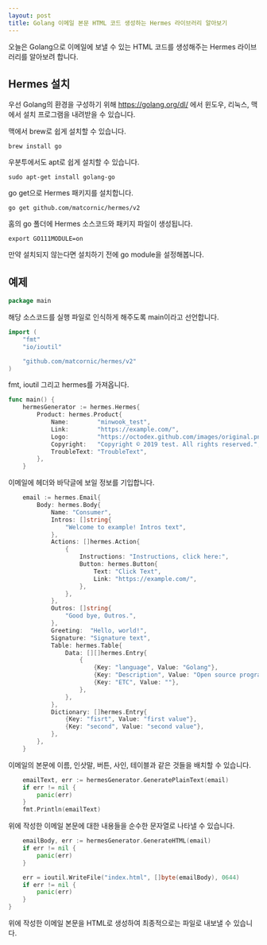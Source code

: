 ```yaml
---
layout: post
title: Golang 이메일 본문 HTML 코드 생성하는 Hermes 라이브러리 알아보기
---
```


오늘은 Golang으로 이메일에 보낼 수 있는 HTML 코드를 생성해주는 Hermes 라이브러리를 알아보려 합니다.

## Hermes 설치

우선 Golang의 환경을 구성하기 위해 https://golang.org/dl/ 에서 윈도우, 리눅스, 맥에서 설치 프로그램을 내려받을 수 있습니다.

맥에서 brew로 쉽게 설치할 수 있습니다.

```
brew install go
```

우분투에서도 apt로 쉽게 설치할 수 있습니다.

```
sudo apt-get install golang-go
```

go get으로 Hermes 패키지를 설치합니다.

```
go get github.com/matcornic/hermes/v2 
```

홈의 go 폴더에 Hermes 소스코드와 패키지 파일이 생성됩니다.

```
export GO111MODULE=on
```

만약 설치되지 않는다면 설치하기 전에 go module을 설정해봅니다.

## 예제

```go
package main
```

해당 소스코드를 실행 파일로 인식하게 해주도록 main이라고 선언합니다.

```go
import (
	"fmt"
	"io/ioutil"

	"github.com/matcornic/hermes/v2"
)
```

fmt, ioutil 그리고 hermes를 가져옵니다.

```go
func main() {
	hermesGenerator := hermes.Hermes{
		Product: hermes.Product{
			Name:        "minwook_test",
			Link:        "https://example.com/",
			Logo:        "https://octodex.github.com/images/original.png",
			Copyright:   "Copyright © 2019 test. All rights reserved.",
			TroubleText: "TroubleText",
		},
	}
```

이메일에 헤더와 바닥글에 보일 정보를 기입합니다.

```go
	email := hermes.Email{
		Body: hermes.Body{
			Name: "Consumer",
			Intros: []string{
				"Welcome to example! Intros text",
			},
			Actions: []hermes.Action{
				{
					Instructions: "Instructions, click here:",
					Button: hermes.Button{
						Text: "Click Text",
						Link: "https://example.com/",
					},
				},
			},
			Outros: []string{
				"Good bye, Outros.",
			},
			Greeting:  "Hello, world!",
			Signature: "Signature text",
			Table: hermes.Table{
				Data: [][]hermes.Entry{
					{
						{Key: "language", Value: "Golang"},
						{Key: "Description", Value: "Open source programming language"},
						{Key: "ETC", Value: ""},
					},
				},
			},
			Dictionary: []hermes.Entry{
				{Key: "fisrt", Value: "first value"},
				{Key: "second", Value: "second value"},
			},
		},
	}
```

이메일의 본문에 이름, 인삿말, 버튼, 사인, 테이블과 같은 것들을 배치할 수 있습니다.

```go
	emailText, err := hermesGenerator.GeneratePlainText(email)
	if err != nil {
		panic(err)
	}
	fmt.Println(emailText)
```

위에 작성한 이메일 본문에 대한 내용들을 순수한 문자열로 나타낼 수 있습니다.

```go
	emailBody, err := hermesGenerator.GenerateHTML(email)
	if err != nil {
		panic(err)
	}

	err = ioutil.WriteFile("index.html", []byte(emailBody), 0644)
	if err != nil {
		panic(err)
	}
}

```

위에 작성한 이메일 본문을 HTML로 생성하여 최종적으로는 파일로 내보낼 수 있습니다.